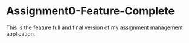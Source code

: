 # Assignment0-Feature-Complete
This is the feature full and final version of my assignment management application.
